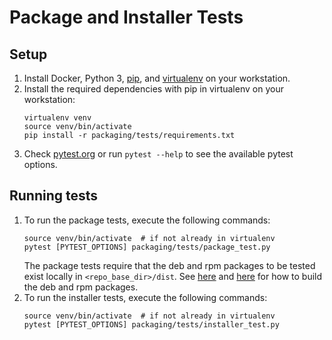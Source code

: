 # Package and Installer Tests

## Setup

1. Install Docker, Python 3, [pip](https://pip.pypa.io/en/stable/installing/),
   and [virtualenv](https://virtualenv.pypa.io/en/latest/) on your workstation.
1. Install the required dependencies with pip in virtualenv on your workstation:
   ```
   virtualenv venv
   source venv/bin/activate
   pip install -r packaging/tests/requirements.txt
   ```
1. Check [pytest.org](https://pytest.org) or run `pytest --help` to see the
   available pytest options.

## Running tests

1. To run the package tests, execute the following commands:
   ```
   source venv/bin/activate  # if not already in virtualenv
   pytest [PYTEST_OPTIONS] packaging/tests/package_test.py
   ```
   The package tests require that the deb and rpm packages to be tested exist
   locally in `<repo_base_dir>/dist`.  See [here](../fpm/deb/README.md) and
   [here](../fpm/rpm/README.md) for how to build the deb and rpm packages.
1. To run the installer tests, execute the following commands:
   ```
   source venv/bin/activate  # if not already in virtualenv
   pytest [PYTEST_OPTIONS] packaging/tests/installer_test.py
   ```
